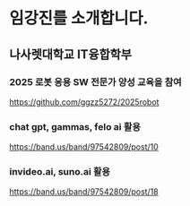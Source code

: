 # 임강진를 소개합니다.

## 나사렛대학교 IT융합학부

### 2025 로봇 응용 SW 전문가 양성 교육을 참여
https://github.com/ggzz5272/2025robot

### chat gpt, gammas, felo ai 활용
https://band.us/band/97542809/post/10

### invideo.ai, suno.ai 활용
https://band.us/band/97542809/post/18
